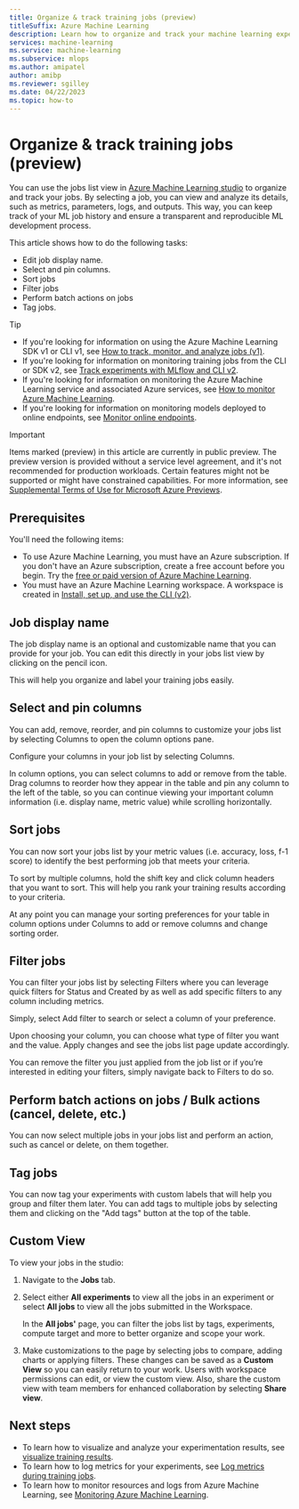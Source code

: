 ```yaml
---
title: Organize & track training jobs (preview)
titleSuffix: Azure Machine Learning 
description: Learn how to organize and track your machine learning experiment jobs with the Azure Machine Learning studio. 
services: machine-learning
ms.service: machine-learning
ms.subservice: mlops
ms.author: amipatel
author: amibp
ms.reviewer: sgilley
ms.date: 04/22/2023
ms.topic: how-to
---
```


# Organize & track training jobs (preview)

You can use the jobs list view in [Azure Machine Learning studio](https://ml.azure.com) to organize and track your jobs. By selecting a job, you can view and analyze its details, such as metrics, parameters, logs, and outputs. This way, you can keep track of your ML job history and ensure a transparent and reproducible ML development process.


This article shows how to do the following tasks:

* Edit job display name. 
* Select and pin columns. 
* Sort jobs 
* Filter jobs
* Perform batch actions on jobs
* Tag jobs.
 

> [!TIP]
> * If you're looking for information on using the Azure Machine Learning SDK v1 or CLI v1, see [How to track, monitor, and analyze jobs (v1)](./v1/how-to-track-monitor-analyze-runs.md).
> * If you're looking for information on monitoring training jobs from the CLI or SDK v2, see [Track experiments with MLflow and CLI v2](how-to-use-mlflow-cli-runs.md).
> * If you're looking for information on monitoring the Azure Machine Learning service and associated Azure services, see [How to monitor Azure Machine Learning](monitor-azure-machine-learning.md).
> * If you're looking for information on monitoring models deployed to online endpoints, see [Monitor online endpoints](how-to-monitor-online-endpoints.md).

> [!IMPORTANT]
> Items marked (preview) in this article are currently in public preview.
> The preview version is provided without a service level agreement, and it's not recommended for production workloads. Certain features might not be supported or might have constrained capabilities.
> For more information, see [Supplemental Terms of Use for Microsoft Azure Previews](https://azure.microsoft.com/support/legal/preview-supplemental-terms/).

## Prerequisites

You'll need the following items:

* To use Azure Machine Learning, you must have an Azure subscription. If you don't have an Azure subscription, create a free account before you begin. Try the [free or paid version of Azure Machine Learning](https://azure.microsoft.com/free/).
* You must have an Azure Machine Learning workspace. A workspace is created in [Install, set up, and use the CLI (v2)](how-to-configure-cli.md). 

## Job display name 

The job display name is an optional and customizable name that you can provide for your job. You can edit this directly in your jobs list view by clicking on the pencil icon. 

This will help you organize and label your training jobs easily. 

## Select and pin columns 

You can add, remove, reorder, and pin columns to customize your jobs list by selecting Columns to open the column options pane. 

Configure your columns in your job list by selecting Columns. 

In column options, you can select columns to add or remove from the table. Drag columns to reorder how they appear in the table and pin any column to the left of the table, so you can continue viewing your important column information (i.e. display name, metric value) while scrolling horizontally.  

## Sort jobs 

You can now sort your jobs list by your metric values (i.e. accuracy, loss, f-1 score) to identify the best performing job that meets your criteria. 

To sort by multiple columns, hold the shift key and click column headers that you want to sort. This will help you rank your training results according to your criteria. 
 
At any point you can manage your sorting preferences for your table in column options under Columns to add or remove columns and change sorting order. 

## Filter jobs 

You can filter your jobs list by selecting Filters where you can leverage quick filters for Status and Created by as well as add specific filters to any column including metrics. 

Simply, select Add filter to search or select a column of your preference. 

Upon choosing your column, you can choose what type of filter you want and the value. Apply changes and see the jobs list page update accordingly. 


You can remove the filter you just applied from the job list or if you’re interested in editing your filters, simply navigate back to Filters to do so.  


## Perform batch actions on jobs / Bulk actions (cancel, delete, etc.) 

You can now select multiple jobs in your jobs list and perform an action, such as cancel or delete, on them together.  

## Tag jobs 

You can now tag your experiments with custom labels that will help you group and filter them later. You can add tags to multiple jobs by selecting them and clicking on the "Add tags" button at the top of the table. 


## Custom View 
    
To view your jobs in the studio: 

1. Navigate to the **Jobs** tab.

1. Select either **All experiments** to view all the jobs in an experiment or select **All jobs** to view all the jobs submitted in the Workspace.

    In the **All jobs'** page, you can filter the jobs list by tags, experiments, compute target and more to better organize and scope your work.  

1. Make customizations to the page by selecting jobs to compare, adding charts or applying filters. These changes can be saved as a **Custom View** so you can easily return to your work. Users with workspace permissions can edit, or view the custom view. Also, share the custom view with team members for enhanced collaboration by selecting **Share view**.

## Next steps

* To learn how to visualize and analyze your experimentation results, see [visualize training results](how-to-visualize-jobs.md).
* To learn how to log metrics for your experiments, see [Log metrics during training jobs](how-to-log-view-metrics.md).
* To learn how to monitor resources and logs from Azure Machine Learning, see [Monitoring Azure Machine Learning](monitor-azure-machine-learning.md).